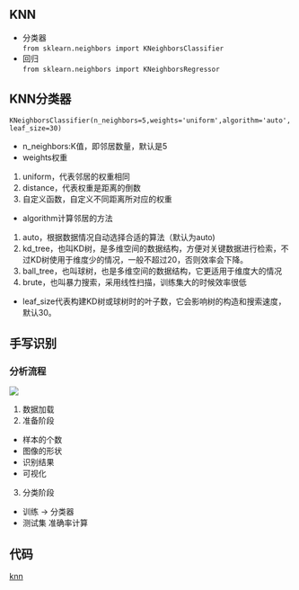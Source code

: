 ## KNN
- 分类器  
`from sklearn.neighbors import KNeighborsClassifier`
- 回归  
`from sklearn.neighbors import KNeighborsRegressor`

## KNN分类器
`KNeighborsClassifier(n_neighbors=5,weights='uniform',algorithm='auto',leaf_size=30)`
- n_neighbors:K值，即邻居数量，默认是5
- weights权重   
1. uniform，代表邻居的权重相同   
2. distance，代表权重是距离的倒数   
3. 自定义函数，自定义不同距离所对应的权重  
- algorithm计算邻居的方法   
1. auto，根据数据情况自动选择合适的算法（默认为auto)   
2. kd_tree，也叫KD树，是多维空间的数据结构，方便对关键数据进行检索，不过KD树使用于维度少的情况，一般不超过20，否则效率会下降。   
3. ball_tree，也叫球树，也是多维空间的数据结构，它更适用于维度大的情况   
4. brute，也叫暴力搜索，采用线性扫描，训练集大的时候效率很低   
- leaf_size代表构建KD树或球树时的叶子数，它会影响树的构造和搜索速度，默认30。

## 手写识别

### 分析流程

![](WechatIMG82.jpeg)

1. 数据加载
2. 准备阶段
  - 样本的个数
  - 图像的形状
  - 识别结果
  - 可视化
3. 分类阶段
  - 训练 -> 分类器
  - 测试集 准确率计算


## 代码

 [knn](./knn.py)
